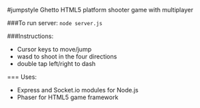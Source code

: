 #jumpstyle
Ghetto HTML5 platform shooter game with multiplayer

###To run server:
`node server.js`

###Instructions:
- Cursor keys to move/jump
- wasd to shoot in the four directions
- double tap left/right to dash

===
Uses:
- Express and Socket.io modules for Node.js
- Phaser for HTML5 game framework
